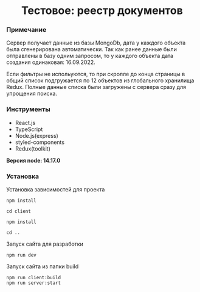 
<h1 align="center">Тестовое: реестр документов</h1>

### Примечание

<p>Сервер получает данные из базы MongoDb, дата у каждого объекта была сгенерирована автоматически. Так как ранее данные были отправлены в базу одним запросом, то у каждого объекта дата создания одинаковая: 16.09.2022.</p>

<p>Если фильтры не испольуются, то при скролле до конца страницы в общий список подгружается по 12 объектов из глобального хранилища Redux. Полные данные списка были загружены с сервера сразу для упрощения поиска.</p>

### Инструменты

- React.js
- TypeScript
- Node.js(express)
- styled-components
- Redux(toolkit)

**Версия node: 14.17.0**

### Установка
Установка зависимостей для проекта
```
npm install

cd client

npm install

cd ..
```
Запуск сайта для разработки
```
npm run dev
```
Запуск сайта из папки build
```
npm run client:build
npm run server:start
```
